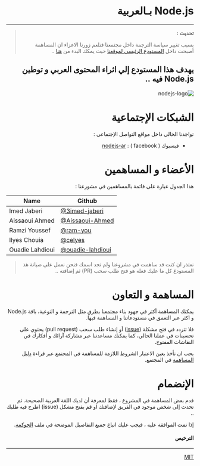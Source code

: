 
<div dir="rtl" lang="ar">

# Node.js بـالعربية
<!-- # nodejs-ar -->
---


>
> **تحديث :**
>
> بسبب تغيير سياسة الترجمة داخل مجتمعنا فنلعم زورنا الاعزاء ان المساهمة أصبحت داخل [المستودع الرئيسي لموقعنا](https://github.com/nodejs/nodejs.org) حيث يمكك البدء من [هنا](https://github.com/nodejs/nodejs.org/tree/master/locale/ar) .. 
>


## يهدف هذا المستودع إلي اثراء المحتوى العربي و توطين Node.js فيه .. 



![nodejs-logo](https://nodejs.org/static/images/logo-light.svg)

# الشبكات الإجتماعية

تواجدنا الحالي داخل مواقع التواصل الإجتماعي :

- فيسبوك ( facebook ) : [nodejs-ar](https://www.facebook.com/groups/node.ar/)
  
# الأعضاء و المساهمين

هذا الجدول عبارة على قائمة بالمساهمين  في مشورعنا :
</div>

Name | Github 
---- | ------ 
Imed Jaberi | [@3imed-jaberi](https://github.com/3imed-jaberi)
Aissaoui Ahmed | [@Aissaoui-Ahmed](https://github.com/Aissaoui-Ahmed)
Ramzi Youssef | [@ram-you](https://github.com/ram-you)
Ilyes Chouia | [@celyes](https://github.com/celyes)
Ouadie Lahdioui | [@ouadie-lahdioui](https://github.com/ouadie-lahdioui)

<div dir="rtl" lang="ar">

>
> نعتذر ان كنت قد ساهمت في مشروعنا ولم تجد اسمك فنحن نعمل على صيانة هذ المستودع كل ما عليك فعله هو فتح طلب سحب (PR) ثم إضافته .. 
> 

# المساهمة و التعاون
 
يمكنك المساهمة أكثر في جهود بناء مجتمعنا بطرق مثل الترجمة و التوعية، باقة Node.js و اكثر عبر التعمق في مستودعاتنا و المساهمة فيها.

فلا تتردد في فتح مشكلة ([issue](https://github.com/nodejs/nodejs-es/issues/new?title=Colaborador)) أو إنشاء طلب سحب (pull request) يحتوي على تحسينات في عملنا الحالي، كما يمكنك مساعدتنا عبر مشاركة آرائك و أفكارك في النقاشات المفتوح.

يجب ان تأخذ بعين الاعتبار الشروط اللازمة للمساهمة في المجتمع عبر قراءة [دليل المساهمة](./CONTRIBUTING.md) في المجتمع. 

# الإنضمام

قدم بعض المساهمة في المشروع ، فقط لمعرفة أن لديك اللغة العربية الصحيحة. ثم تحدث إلى شخص موجود في الفريق لإضافتك او قم بفتح مشكل (issue) اطرح فيه طلبك .. 

إذا تمت الموافقة عليه ، فيجب عليك اتباع جميع التفاصيل الموضحة في ملف [الحوكمة](https://github.com/nodejs/nodejs.org/blob/master/locale/ar/about/governance.md).


<!-- # Workflow -->


#### الترخيص
---
[MIT](https://choosealicense.com/licenses/mit/) 




 </div>